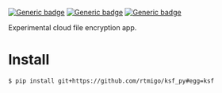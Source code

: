 [![Generic badge](https://img.shields.io/badge/Status-Experimental-red.svg)](#)
[![Generic badge](https://img.shields.io/badge/Python-3.7+-blue.svg)](#)
[![Generic badge](https://img.shields.io/badge/OS-Linux%20|%20macOS-blue.svg)](#)

Experimental cloud file encryption app.

# Install

``` bash
$ pip install git+https://github.com/rtmigo/ksf_py#egg=ksf
```
